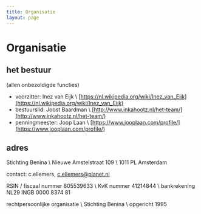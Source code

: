 ```yaml
---
title: Organisatie
layout: page
---
```


# Organisatie

## het bestuur

(allen onbezoldigde functies)

* voorzitter: Inez van Eijk \\
	[https://nl.wikipedia.org/wiki/Inez_van_Eijk](https://nl.wikipedia.org/wiki/Inez_van_Eijk)
* bestuurslid: Joost Baardman \\
	[http://www.inkahootz.nl/het-team/](http://www.inkahootz.nl/het-team/)
* penningmeester: Joop Laan \\
	[https://www.jooplaan.com/profile/](https://www.jooplaan.com/profile/)


## adres

Stichting Benina \\
Nieuwe Amstelstraat 109 \\
1011 PL Amsterdam

contact: c.ellemers, [c.ellemers@planet.nl](mailto:c.ellemers@planet.nl)

RSIN / fiscaal nummer 805539633 \\
KvK nummer 41214844 \\
bankrekening NL29 INGB 0000 8374 81

rechtpersoonlijke organisatie \\
Stichting Benina \\
opgericht 1995
